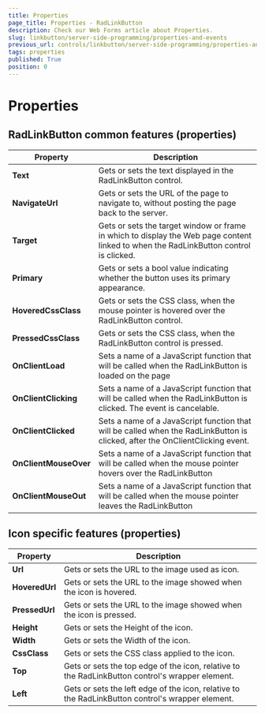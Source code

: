 ```yaml
---
title: Properties
page_title: Properties - RadLinkButton
description: Check our Web Forms article about Properties.
slug: linkbutton/server-side-programming/properties-and-events
previous_url: controls/linkbutton/server-side-programming/properties-and-events
tags: properties
published: True
position: 0
---
```


# Properties

## RadLinkButton common features (properties)

| Property | Description |
| ------ | ------ |
| **Text** |Gets or sets the text displayed in the RadLinkButton control.|
| **NavigateUrl** |Gets or sets the URL of the page to navigate to, without posting the page back to the server.|
| **Target** |Gets or sets the target window or frame in which to display the Web page content linked to when the RadLinkButton control is clicked.|
| **Primary** |Gets or sets a bool value indicating whether the button uses its primary appearance.|
| **HoveredCssClass** |Gets or sets the CSS class, when the mouse pointer is hovered over the RadLinkButton control.|
| **PressedCssClass** |Gets or sets the CSS class, when the RadLinkButton control is pressed.|
| **OnClientLoad** |Sets a name of a JavaScript function that will be called when the RadLinkButton is loaded on the page|
| **OnClientClicking** |Sets a name of a JavaScript function that will be called when the RadLinkButton is clicked. The event is cancelable.|
| **OnClientClicked** |Sets a name of a JavaScript function that will be called when the RadLinkButton is clicked, after the OnClientClicking event.|
| **OnClientMouseOver** |Sets a name of a JavaScript function that will be called when the mouse pointer hovers over the RadLinkButton|
| **OnClientMouseOut** |Sets a name of a JavaScript function that will be called when the mouse pointer leaves the RadLinkButton|

## Icon specific features (properties)

| Property | Description |
| ------ | ------ |
| **Url** |Gets or sets the URL to the image used as icon.|
| **HoveredUrl** |Gets or sets the URL to the image showed when the icon is hovered.|
| **PressedUrl** |Gets or sets the URL to the image showed when the icon is pressed.|
| **Height** |Gets or sets the Height of the icon.|
| **Width** |Gets or sets the Width of the icon.|
| **CssClass** |Gets or sets the CSS class applied to the icon.|
| **Top** |Gets or sets the top edge of the icon, relative to the RadLinkButton control's wrapper element.|
| **Left** |Gets or sets the left edge of the icon, relative to the RadLinkButton control's wrapper element.|


